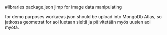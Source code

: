 #libraries 
package.json 
jimp for image data manipulating

for demo purposes 
workaeas.json should be upload into MongoDb Atlas,
so jatkossa geometrat for aoi luetaan sieltä ja päivitetään myös uusien aoi myötä.

